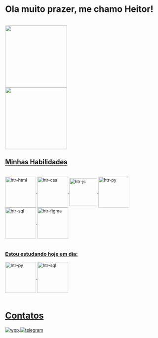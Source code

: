 <div>
  <h1>Ola muito prazer, me chamo Heitor!</h1><br>
    <a href="https://github.com/DevHRusty/github-readme-stats">
      <img height=200 align="center" src="https://github-readme-stats.vercel.app/api?username=DevHRusty&theme=dark" /><br>
    <a href="https://github.com/DevHRusty/convoychat">
      <img height=200 align="center" src="https://github-readme-stats.vercel.app/api/top-langs?username=DevHRusty&layout=compact&langs_count=8&card_width=320&theme=dark" />
</div>
      <h2>Minhas Habilidades</h2><br>
<div style="display: center">
  <img align="center" height=100 alt="htr-html" src="https://cdn.jsdelivr.net/gh/devicons/devicon/icons/html5/html5-original-wordmark.svg" />
    <img align="center" height=100 alt="htr-css" src="https://cdn.jsdelivr.net/gh/devicons/devicon/icons/css3/css3-original-wordmark.svg" />
      <img align="center" height=90 alt="htr-js" src="https://cdn.jsdelivr.net/gh/devicons/devicon/icons/javascript/javascript-original.svg" />
        <img align="center" height=100 alt="htr-py" src="https://cdn.jsdelivr.net/gh/devicons/devicon/icons/python/python-original-wordmark.svg" />
          <img align="center" height=100 alt="htr-sql" src="https://cdn.jsdelivr.net/gh/devicons/devicon/icons/mysql/mysql-original-wordmark.svg" />
            <img align="center" height=100 alt="htr-figma" src="https://cdn.jsdelivr.net/gh/devicons/devicon/icons/figma/figma-original.svg" />
</div><br>
  <h3>Estou estudando hoje em dia: </h3>
<div>
  <img align="center" height=100 alt="htr-py" src="https://cdn.jsdelivr.net/gh/devicons/devicon/icons/python/python-original-wordmark.svg" />
    <img align="center" height=100 alt="htr-sql" src="https://cdn.jsdelivr.net/gh/devicons/devicon/icons/mysql/mysql-original-wordmark.svg" />
</div><br>
      <h1>Contatos</h1>
<div>
<a href="https://wa.me/5511947755822">
  <img alt="wpp" align="center" src="https://img.shields.io/badge/WhatsApp-25D366?style=for-the-badge&logo=whatsapp&logoColor=black">
    <a href="https://t.me/DevHRusty">
      <img alt="telegram" align="center" src="https://img.shields.io/badge/Telegram-2CA5E0?style=for-the-badge&logo=telegram&logoColor=white">
    </div>

